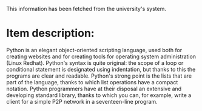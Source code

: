 This information has been fetched from the university's system.

# Item description:

Python is an elegant object-oriented scripting language, used both for creating websites and for creating tools for operating system administration (Linux Redhat). Python's syntax is quite original: the scope of a loop or conditional statement is designated using indentation, but thanks to this the programs are clear and readable. Python's strong point is the lists that are part of the language, thanks to which list operations have a compact notation. Python programmers have at their disposal an extensive and developing standard library, thanks to which you can, for example, write a client for a simple P2P network in a seventeen-line program.
